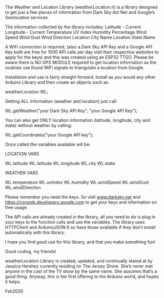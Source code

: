 The Weather and Location Library (weatherLocation.h) is a library designed to get just a few pieces of information from Dark Sky dot Net and Google’s Geolocation services.

The information collected by the library includes:
Latitude - Current
Longitude - Current
Temperature
UV Index
Humidity Percentage
Wind Speed
Wind Gust
Wind Direction
Location City Name
Location State Name

A WiFi connection is required, (also a Dark Sky API Key and a Google API Key both are free for 1000 API calls per day visit their respective websites to apply for the keys) and this was created using an ESP32 TTGO. Please be aware there is NO GPS MODULE required to get location information as the routines use found WiFi signals to triangulate a location from Google.

Installation and use is fairly straight forward. Install as you would any other Arduino Library and then create an objects such as:

weatherLocation WL;

Getting ALL information (weather and location) just call:

WL.getWeather("your Dark Sky API Key", "your Google API Key");

You can also get ONLY location information (latitude, longitude, city and state) without weather by calling:

WL.getCoordinates("your Google API key");

Once called the variables available will be:

LOCATION VARS

WL.latitude 
WL.latitude 
WL.longitude
WL.city
WL.state

WEATHER VARS

WL.temperature
WL.uvIndex
WL.humidity
WL.windSpeed
WL.windGust
WL.windDirection


Please remember you need the keys. So visit www.darksky.net and https://console.developers.google.com to get your keys and information on free usage.

The API calls are already created in the library, all you need to do is plug in your keys to the function calls and use the variables. The library uses HTTPClient and ArduinoJSON 6 so have those available if they don’t install automatically with this library.

I hope you find good use for this library, and that you make something fun!

Good coding, my friends!



weatherLocation Library is created, updated, and continually stared at by Jessica Hershey currently residing on The Jersey Shore. She’s never met anyone in the cast of the TV show by the same name. She assumes that’s a good thing. Anyway, this is her first offering to the Arduino world, and hopes it helps.

Feb2020

